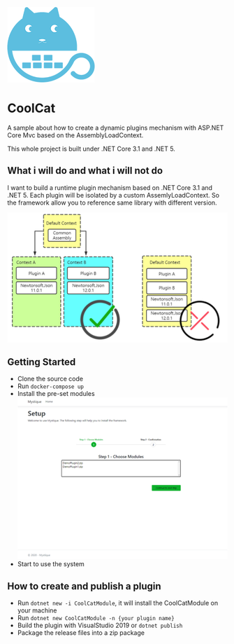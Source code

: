 ![](./doc/images/logo_small.png)

# CoolCat
A sample about how to create a dynamic plugins mechanism with ASP.NET Core Mvc based on the AssemblyLoadContext.

This whole project is built under .NET Core 3.1 and .NET 5. 

## What i will do and what i will not do
I want to build a runtime plugin mechanism based on .NET Core 3.1 and .NET 5. Each plugin will be isolated by a custom AssemlyLoadContext. So the framework allow you to reference same library with different version.

![](./doc/images/load_way.png)

## Getting Started
 - Clone the source code
 - Run `docker-compose up`
 - Install the pre-set modules
![](./doc/images/20200726215825.png)
 - Start to use the system 

 ## How to create and publish a plugin
 - Run `dotnet new -i CoolCatModule`, it will install the CoolCatModule on your machine
 - Run `dotnet new CoolCatModule -n {your plugin name}`
 - Build the plugin with VisualStudio 2019 or `dotnet publish`
 - Package the release files into a zip package

